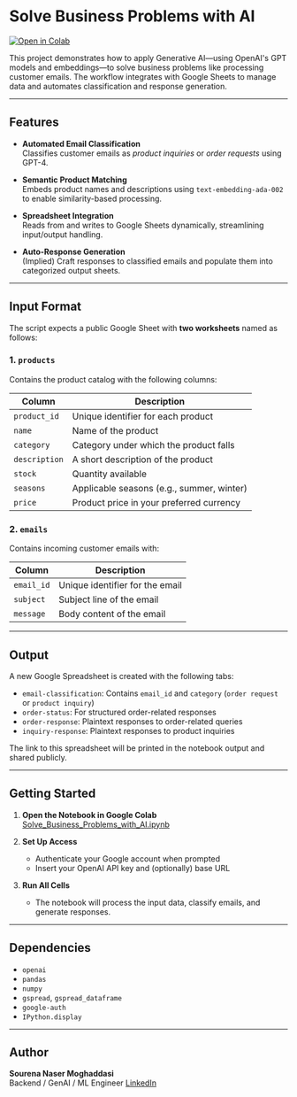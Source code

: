 # Solve Business Problems with AI

[![Open in Colab](https://colab.research.google.com/assets/colab-badge.svg)](https://colab.research.google.com/github/Sourenm/GenAI_SalesManager/blob/main/Solve_Business_Problems_with_AI.ipynb)

This project demonstrates how to apply Generative AI—using OpenAI's GPT models and embeddings—to solve business problems like processing customer emails. The workflow integrates with Google Sheets to manage data and automates classification and response generation.

---

## Features

- **Automated Email Classification**  
  Classifies customer emails as *product inquiries* or *order requests* using GPT-4.

- **Semantic Product Matching**  
  Embeds product names and descriptions using `text-embedding-ada-002` to enable similarity-based processing.

- **Spreadsheet Integration**  
  Reads from and writes to Google Sheets dynamically, streamlining input/output handling.

- **Auto-Response Generation**  
  (Implied) Craft responses to classified emails and populate them into categorized output sheets.

---

## Input Format

The script expects a public Google Sheet with **two worksheets** named as follows:

### 1. `products`
Contains the product catalog with the following columns:

| Column        | Description                                |
|---------------|--------------------------------------------|
| `product_id`  | Unique identifier for each product         |
| `name`        | Name of the product                        |
| `category`    | Category under which the product falls     |
| `description` | A short description of the product         |
| `stock`       | Quantity available                         |
| `seasons`     | Applicable seasons (e.g., summer, winter)  |
| `price`       | Product price in your preferred currency   |

### 2. `emails`
Contains incoming customer emails with:

| Column      | Description                           |
|-------------|---------------------------------------|
| `email_id`  | Unique identifier for the email       |
| `subject`   | Subject line of the email             |
| `message`   | Body content of the email             |

---

## Output

A new Google Spreadsheet is created with the following tabs:

- `email-classification`: Contains `email_id` and `category` (`order request` or `product inquiry`)
- `order-status`: For structured order-related responses
- `order-response`: Plaintext responses to order-related queries
- `inquiry-response`: Plaintext responses to product inquiries

The link to this spreadsheet will be printed in the notebook output and shared publicly.

---

## Getting Started

1. **Open the Notebook in Google Colab**  
   [Solve_Business_Problems_with_AI.ipynb](https://colab.research.google.com/github/Sourenm/GenAI_SalesManager/blob/main/Solve_Business_Problems_with_AI.ipynb)

2. **Set Up Access**  
   - Authenticate your Google account when prompted
   - Insert your OpenAI API key and (optionally) base URL

3. **Run All Cells**  
   - The notebook will process the input data, classify emails, and generate responses.

---

## Dependencies

- `openai`
- `pandas`
- `numpy`
- `gspread`, `gspread_dataframe`
- `google-auth`
- `IPython.display`

---

## Author

**Sourena Naser Moghaddasi**  
Backend / GenAI / ML Engineer
[LinkedIn]([https://www.linkedin.com/in/sourenm](https://www.linkedin.com/in/sourena-naser-moghaddasi-2903b1a8/))

